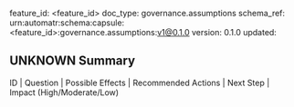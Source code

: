 feature_id: <feature_id>
doc_type: governance.assumptions
schema_ref: urn:automatr:schema:capsule:<feature_id>:governance.assumptions:v1@0.1.0
version: 0.1.0
updated: <YYYY-MM-DD>

## UNKNOWN Summary
ID | Question | Possible Effects | Recommended Actions | Next Step | Impact (High/Moderate/Low)
